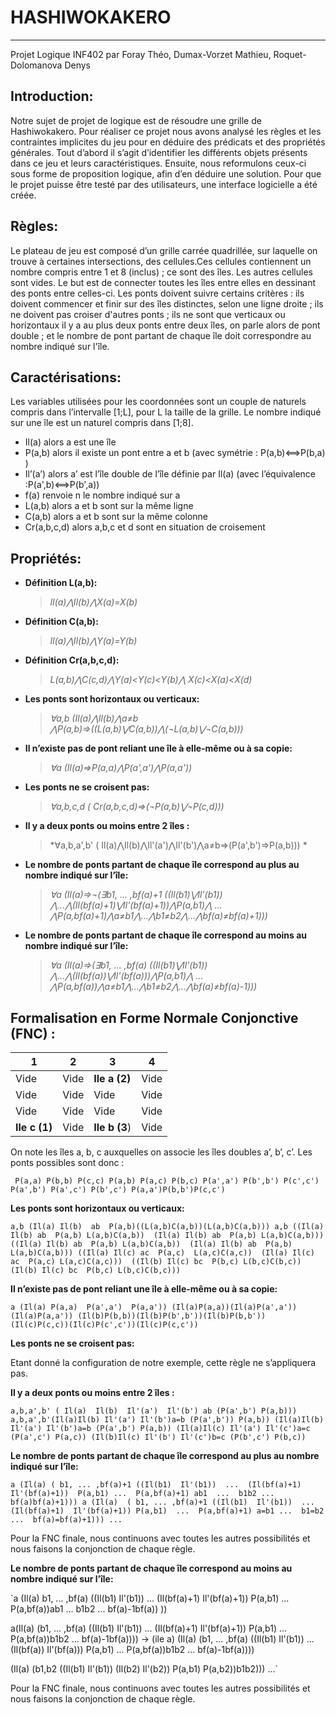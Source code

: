 # HASHIWOKAKERO
---------------

Projet Logique INF402 par Foray Théo, Dumax-Vorzet Mathieu, Roquet-Dolomanova Denys 

## Introduction:
Notre sujet de projet de logique est de résoudre une grille de Hashiwokakero. Pour réaliser ce projet nous avons analysé les règles et les contraintes implicites du jeu pour en déduire des prédicats et des propriétés générales. Tout d’abord il s’agit d’identifier les différents objets présents dans ce jeu et leurs caractéristiques. Ensuite, nous reformulons ceux-ci sous forme de proposition logique, afin d’en déduire une solution. Pour que le projet puisse être testé par des utilisateurs, une interface logicielle a été créée.

## Règles:
Le plateau de jeu est composé d’un grille carrée quadrillée, sur laquelle on trouve à certaines intersections, des cellules.Ces cellules contiennent un nombre compris entre 1 et 8 (inclus) ; ce sont des îles. Les autres cellules sont vides. Le but est de connecter toutes les îles entre elles en dessinant des ponts entre celles-ci. Les ponts doivent suivre certains critères :
ils doivent commencer et finir sur des îles distinctes, selon une ligne droite ; 
ils ne doivent pas croiser d'autres ponts ; 
ils ne sont que verticaux ou horizontaux 
il y a au plus deux ponts entre deux îles, on parle alors de pont double ;
et le nombre de pont partant de chaque île doit correspondre au nombre indiqué sur l'île. 

## Caractérisations:
Les variables utilisées pour les coordonnées sont un couple de naturels compris dans l’intervalle [1;L], pour L la taille de la grille. Le nombre indiqué sur une île est un naturel compris dans [1;8].
* Il(a) alors a est une île
* P(a,b) alors il existe un pont entre a et b (avec symétrie : P(a,b)⟺P(b,a) )
* Il’(a’) alors a’ est l’île double de l’île définie par Il(a) (avec l’équivalence :P(a',b)⟺P(b',a))
* f(a) renvoie n le nombre indiqué sur a
* L(a,b) alors a et b sont sur la même ligne
* C(a,b) alors a et b sont sur la même colonne
* Cr(a,b,c,d) alors a,b,c et d sont en situation de croisement

## Propriétés:
* **Définition L(a,b):**
	> *Il(a)⋀Il(b)⋀X(a)=X(b)*
* **Définition C(a,b):**
	> *Il(a)⋀Il(b)⋀Y(a)=Y(b)*
* **Définition Cr(a,b,c,d):**
 	> *L(a,b)⋀C(c,d)⋀Y(a)<Y(c)<Y(b)⋀ X(c)<X(a)<X(d)*
* **Les ponts sont horizontaux ou verticaux:**
 	> *∀a,b (Il(a)⋀Il(b)⋀a≠b ⋀P(a,b)⇒((L(a,b)⋁C(a,b))⋀(¬L(a,b)⋁¬C(a,b)))*
* **Il n’existe pas de pont reliant une île à elle-même ou à sa copie:**
	> *∀a (Il(a)⇒P(a,a)⋀P(a',a')⋀P(a,a'))*
* **Les ponts ne se croisent pas:**
	> *∀a,b,c,d ( Cr(a,b,c,d)⇒(¬P(a,b)⋁¬P(c,d)))*
* **Il y a deux ponts ou moins entre 2 îles :**
 	> *∀a,b,a',b' ( Il(a)⋀Il(b)⋀Il'(a')⋀Il'(b')⋀a≠b⇒(P(a',b')⇒P(a,b))) *
* **Le nombre de ponts partant de chaque île correspond au plus au nombre indiqué sur l’île:**
 	> *∀a (Il(a)⇒¬(∃b1, ... ,bf(a)+1 ((Il(b1)⋁Il'(b1)) ⋀...⋀(Il(bf(a)+1)⋁Il'(bf(a)+1))⋀P(a,b1)⋀
 ... ⋀P(a,bf(a)+1)⋀a≠b1⋀...⋀b1≠b2⋀...⋀bf(a)≠bf(a)+1)))*
* **Le nombre de ponts partant de chaque île correspond au moins au nombre indiqué sur l’île:**
 	> *∀a (Il(a)⇒(∃b1, ... ,bf(a) ((Il(b1)⋁Il'(b1)) ⋀...⋀(Il(bf(a))⋁Il'(bf(a)))⋀P(a,b1)⋀
 ... ⋀P(a,bf(a))⋀a≠b1⋀...⋀b1≠b2⋀...⋀bf(a)≠bf(a)-1)))*
 
 

## Formalisation en Forme Normale Conjonctive (FNC) :
1          |2     |3          |4
-----------|------|-----------|------
Vide       |Vide  |**Ile a (2)**  |Vide
   Vide    | Vide |   Vide    | Vide
   Vide    | Vide |   Vide    | Vide
**Ile c (1)**  | Vide | **Ile b (3**) | Vide

On note les îles a, b, c auxquelles on associe les îles doubles a’, b’, c’.
Les ponts possibles sont donc : 


` P(a,a) P(b,b) P(c,c) P(a,b) P(a,c) P(b,c) P(a',a') P(b',b') P(c',c')
P(a',b') P(a',c') P(b',c') P(a,a')P(b,b')P(c,c')` 

**Les ponts sont horizontaux ou verticaux:**


`a,b (Il(a) Il(b)  ab  P(a,b)((L(a,b)C(a,b))(L(a,b)C(a,b)))
a,b ((Il(a) Il(b) ab  P(a,b) L(a,b)C(a,b))  (Il(a) Il(b)
 ab  P(a,b) L(a,b)C(a,b)))
((Il(a) Il(b) ab  P(a,b) L(a,b)C(a,b))  (Il(a) Il(b)
ab  P(a,b) L(a,b)C(a,b))) ((Il(a) Il(c) ac  P(a,c) 
L(a,c)C(a,c))  (Il(a) Il(c) ac  P(a,c) L(a,c)C(a,c))) 
((Il(b) Il(c) bc  P(b,c) L(b,c)C(b,c))  (Il(b) Il(c)
 bc  P(b,c) L(b,c)C(b,c)))`


**Il n’existe pas de pont reliant une île à elle-même ou à sa copie:**


`a (Il(a) P(a,a)  P(a',a')  P(a,a'))
(Il(a)P(a,a))(Il(a)P(a',a'))(Il(a)P(a,a'))
(Il(b)P(b,b))(Il(b)P(b',b'))(Il(b)P(b,b'))
(Il(c)P(c,c))(Il(c)P(c',c'))(Il(c)P(c,c'))`


**Les ponts ne se croisent pas:**


Etant donné la configuration de notre exemple, cette règle ne s’appliquera pas.


**Il y a deux ponts ou moins entre 2 îles :**


`a,b,a',b' ( Il(a)  Il(b)  Il'(a')  Il'(b') ab (P(a',b') P(a,b))) 
a,b,a',b'(Il(a)Il(b) Il'(a') Il'(b')a=b (P(a',b')) P(a,b))
(Il(a)Il(b) Il'(a') Il'(b')a=b (P(a',b') P(a,b))
(Il(a)Il(c) Il'(a') Il'(c')a=c (P(a',c') P(a,c))
(Il(b)Il(c) Il'(b') Il'(c')b=c (P(b',c') P(b,c))`


**Le nombre de ponts partant de chaque île correspond au plus au nombre indiqué sur l’île:**


`a (Il(a) ( b1, ... ,bf(a)+1 ((Il(b1)  Il'(b1))  ...  (Il(bf(a)+1)  Il'(bf(a)+1))  P(a,b1)
 ...  P(a,bf(a)+1) ab1  ...  b1b2 ...  bf(a)bf(a)+1)))
a (Il(a)  ( b1, ... ,bf(a)+1 ((Il(b1)  Il'(b1))  ...  (Il(bf(a)+1)  Il'(bf(a)+1))
 P(a,b1)  ...  P(a,bf(a)+1) a=b1 ...  b1=b2  ...  bf(a)=bf(a)+1)))
 ...`

Pour la FNC finale, nous continuons avec toutes les autres possibilités et nous faisons la conjonction de chaque règle.



**Le nombre de ponts partant de chaque île correspond au moins au nombre indiqué sur l’île:**


 `a (Il(a) b1, ... ,bf(a) ((Il(b1)  Il'(b1))  ...  (Il(bf(a)+1)  Il'(bf(a)+1))  P(a,b1)  ...
  P(a,bf(a))ab1  ... b1b2 ... bf(a)-1bf(a)) ))

a(Il(a) (b1, ... ,bf(a) ((Il(b1)  Il'(b1))  ...  (Il(bf(a)+1)  Il'(bf(a)+1))  P(a,b1) ...
 P(a,bf(a))b1b2 ... bf(a)-1bf(a))))
→ (ile a)
(Il(a) (b1, ... ,bf(a) ((Il(b1)  Il'(b1))  ...  (Il(bf(a))  Il'(bf(a)))  P(a,b1) ...
 P(a,bf(a))b1b2 ... bf(a)-1bf(a))))

(Il(a) (b1,b2 ((Il(b1)  Il'(b1))  (Il(b2)  Il'(b2))  P(a,b1) 
 P(a,b2))b1b2)))
...`


Pour la FNC finale, nous continuons avec toutes les autres possibilités et nous faisons la conjonction de chaque règle.


